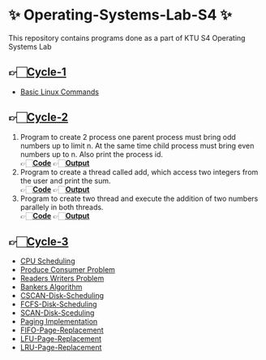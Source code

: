 # ✨ Operating-Systems-Lab-S4 ✨
This repository contains programs done as a part of KTU S4 Operating Systems Lab

## 👉🏻[Cycle-1](cycle-1)

 - [Basic Linux Commands](cycle-1/basic-linux-commands.md)

## 👉🏻[Cycle-2](cycle-2)


 1. Program to create 2 process one parent process must bring odd numbers up to limit n. At the same time child process must bring even numbers up to n. Also print the process id.<br>👉🏻[**Code**](cycle-2/parent-child.c)  👉🏻[**Output**](cycle-2/images/process.png)
 2. Program to create a thread called add, which access two integers from the user and print the sum.<br>👉🏻[**Code**](cycle-2/addthread.c)  👉🏻[**Output**](cycle-2/images/onethread.png)
 3. Program to create two thread and execute the addition of two numbers parallely in both threads.<br>👉🏻[**Code**](cycle-2/addparallelthread.c)  👉🏻[**Output**](cycle-2/images/twothread.png)

## 👉🏻[Cycle-3](cycle-3)
 - [CPU Scheduling](cycle-3)
 - [Produce Consumer Problem](cycle-3/Producer-Consumer-Problem)
 - [Readers Writers Problem](others/Reader-Writer.c)
 - [Bankers Algorithm](others/Bankers.c)
 - [CSCAN-Disk-Scheduling](others/CSCAN-Disk-Scheduling.c)
 - [FCFS-Disk-Scheduling](others/FCFS-Disk-Scheduling.c)
 - [SCAN-Disk-Sceduling](others/SCAN-Disk-Sceduling.c)
 - [Paging Implementation](others/Paging.c)
 - [FIFO-Page-Replacement](others/FIFO-Page-Replacement.c)
 - [LFU-Page-Replacement](others/LFU-Page-Replacement.c)
 - [LRU-Page-Replacement](others/LRU-Page-Replacement.c)